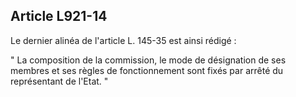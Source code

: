 Article L921-14
----
Le dernier alinéa de l'article L. 145-35 est ainsi rédigé :

" La composition de la commission, le mode de désignation de ses membres et ses
règles de fonctionnement sont fixés par arrêté du représentant de l'Etat. "
